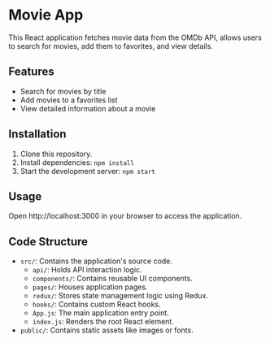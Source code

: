 # Movie App

This React application fetches movie data from the OMDb API, allows users to search for movies, add them to favorites, and view details.

## Features

- Search for movies by title
- Add movies to a favorites list
- View detailed information about a movie

## Installation

1. Clone this repository.
2. Install dependencies: `npm install`
3. Start the development server: `npm start`

## Usage

Open http://localhost:3000 in your browser to access the application.

## Code Structure

- `src/`: Contains the application's source code.
    - `api/`: Holds API interaction logic.
    - `components/`: Contains reusable UI components.
    - `pages/`: Houses application pages.
    - `redux/`: Stores state management logic using Redux.
    - `hooks/`: Contains custom React hooks.
    - `App.js`: The main application entry point.
    - `index.js`: Renders the root React element.
- `public/`: Contains static assets like images or fonts.
